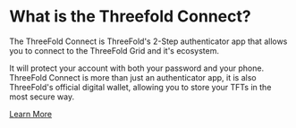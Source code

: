 # What is the Threefold Connect?

The ThreeFold Connect is ThreeFold's 2-Step authenticator app that allows you to connect to the ThreeFold Grid and it's ecosystem. 

It will protect your account with both your password and your phone. ThreeFold Connect is more than just an authenticator app, it is also ThreeFold's official digital wallet, allowing you to store your TFTs in the most secure way.

[Learn More](https://library.threefold.me/info/threefold/#/tokens/threefold__threefold_connect)